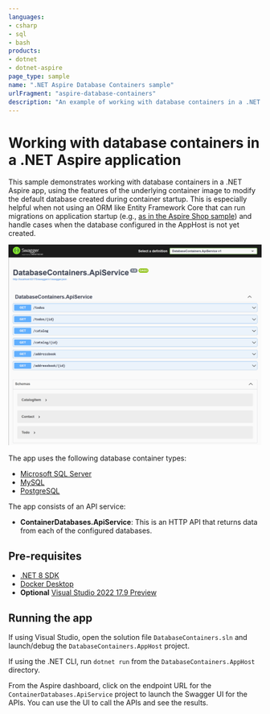```yaml
---
languages:
- csharp
- sql
- bash
products:
- dotnet
- dotnet-aspire
page_type: sample
name: ".NET Aspire Database Containers sample"
urlFragment: "aspire-database-containers"
description: "An example of working with database containers in a .NET Aspire app."
---
```


# Working with database containers in a .NET Aspire application

This sample demonstrates working with database containers in a .NET Aspire app, using the features of the underlying container image to modify the default database created during container startup. This is especially helpful when not using an ORM like Entity Framework Core that can run migrations on application startup (e.g., [as in the Aspire Shop sample](../AspireShop/AspireShop.CatalogDbManager)) and handle cases when the database configured in the AppHost is not yet created.

![Screenshot of the Swagger UI for the API service that returns data from the configured database containers](./images/db-containers-apiservice-swagger-ui.png)

The app uses the following database container types:

- [Microsoft SQL Server](https://mcr.microsoft.com/en-us/product/mssql/server/about)
- [MySQL](https://hub.docker.com/_/mysql)
- [PostgreSQL](https://hub.docker.com/_/postgres/)

The app consists of an API service:

- **ContainerDatabases.ApiService**: This is an HTTP API that returns data from each of the configured databases.

## Pre-requisites

- [.NET 8 SDK](https://dotnet.microsoft.com/download/dotnet/8.0)
- [Docker Desktop](https://www.docker.com/products/docker-desktop/)
- **Optional** [Visual Studio 2022 17.9 Preview](https://visualstudio.microsoft.com/vs/preview/)

## Running the app

If using Visual Studio, open the solution file `DatabaseContainers.sln` and launch/debug the `DatabaseContainers.AppHost` project.

If using the .NET CLI, run `dotnet run` from the `DatabaseContainers.AppHost` directory.

From the Aspire dashboard, click on the endpoint URL for the `ContainerDatabases.ApiService` project to launch the Swagger UI for the APIs. You can use the UI to call the APIs and see the results.